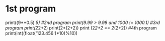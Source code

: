 # 1st program
print((9**0.5) *5)
#2nd program
print(9.99 > 9.98 and 1000 != 1000.1)
#3rd program
print(2*2+2)
print(2*(2+2))
print (2*2+2 == 2*(2+2))
#4th program
print(int((float('123.456')*10)%10))
